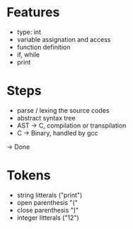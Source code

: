 # Features
- type: int
- variable assignation and access
- function definition
- if, while
- print

# Steps

- parse / lexing the source codes
- abstract syntax tree
- AST -> C, compilation or transpilation
- C -> Binary, handled by gcc

-> Done

# Tokens

- string litterals ("print")
- open parenthesis "("
- close parenthesis ")"
- integer litterals ("12")

